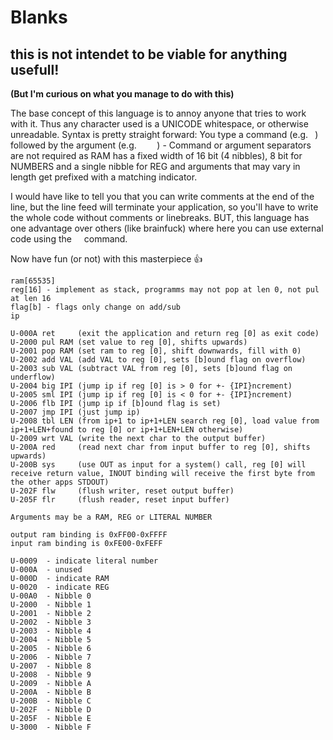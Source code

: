 # Blanks

## this is not intendet to be viable for anything usefull!
**(But I'm curious on what you manage to do with this)**

The base concept of this language is to annoy anyone that tries to work with it.
Thus any character used is a UNICODE whitespace, or otherwise unreadable.
Syntax is pretty straight forward: You type a command (e.g. ` `) followed by the argument (e.g. `    `) - Command or argument separators are not required as RAM has a fixed width of 16 bit (4 nibbles), 8 bit for NUMBERS and a single nibble for REG and arguments that may vary in length get prefixed with a matching indicator.

I would have like to tell you that you can write comments at the end of the line, but the line feed will terminate your application, so you'll have to write the whole code without comments or linebreaks. BUT, this language has one advantage over others (like brainfuck) where here you can use external code using the `　` command.

Now have fun (or not) with this masterpiece 👍

```
ram[65535]
reg[16] - implement as stack, programms may not pop at len 0, not pul at len 16
flag[b] - flags only change on add/sub
ip

U-000A ret     (exit the application and return reg [0] as exit code)
U-2000 pul RAM (set value to reg [0], shifts upwards)
U-2001 pop RAM (set ram to reg [0], shift downwards, fill with 0)
U-2002 add VAL (add VAL to reg [0], sets [b]ound flag on overflow)
U-2003 sub VAL (subtract VAL from reg [0], sets [b]ound flag on underflow)
U-2004 big IPI (jump ip if reg [0] is > 0 for +- {IPI}ncrement)
U-2005 sml IPI (jump ip if reg [0] is < 0 for +- {IPI}ncrement)
U-2006 flb IPI (jump ip if [b]ound flag is set)
U-2007 jmp IPI (just jump ip)
U-2008 tbl LEN (from ip+1 to ip+1+LEN search reg [0], load value from ip+1+LEN+found to reg [0] or ip+1+LEN+LEN otherwise)
U-2009 wrt VAL (write the next char to the output buffer)
U-200A red     (read next char from input buffer to reg [0], shifts upwards)
U-200B sys     (use OUT as input for a system() call, reg [0] will receive return value, INOUT binding will receive the first byte from the other apps STDOUT)
U-202F flw     (flush writer, reset output buffer)
U-205F flr     (flush reader, reset input buffer)

Arguments may be a RAM, REG or LITERAL NUMBER

output ram binding is 0xFF00-0xFFFF
input ram binding is 0xFE00-0xFEFF

U-0009	- indicate literal number
U-000A	- unused
U-000D	- indicate RAM
U-0020	- indicate REG
U-00A0	- Nibble 0
U-2000	- Nibble 1
U-2001	- Nibble 2
U-2002	- Nibble 3
U-2003	- Nibble 4
U-2004	- Nibble 5
U-2005	- Nibble 6
U-2006	- Nibble 7
U-2007	- Nibble 8
U-2008	- Nibble 9
U-2009	- Nibble A
U-200A	- Nibble B
U-200B	- Nibble C
U-202F	- Nibble D
U-205F	- Nibble E
U-3000	- Nibble F
```
